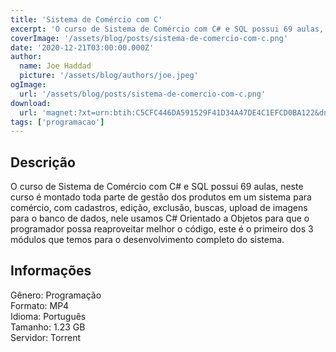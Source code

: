 ```yaml
---
title: 'Sistema de Comércio com C'
excerpt: 'O curso de Sistema de Comércio com C# e SQL possui 69 aulas, neste curso é montado toda parte de gestão dos produtos em um sistema para comércio, com cadastros, edição, exclusão, buscas, upload de imagens para o banco de dados, nele usamos C# Orientado a Objetos para que o programador poss'
coverImage: '/assets/blog/posts/sistema-de-comercio-com-c.png'
date: '2020-12-21T03:00:00.000Z'
author:
  name: Joe Haddad
  picture: '/assets/blog/authors/joe.jpeg'
ogImage:
  url: '/assets/blog/posts/sistema-de-comercio-com-c.png'
download:
  url: 'magnet:?xt=urn:btih:C5CFC446DA591529F41D34A47DE4C1EFCD0BA122&dn=Hugo%20Vasconcelo%20Sistema%20de%20Com%c3%a9rcio%20com%20C&tr=udp%3a%2f%2ftracker.openbittorrent.com%3a1337%2fannounce&tr=udp%3a%2f%2ftracker.opentrackr.org%3a1337%2fannounce'
tags: ['programacao']
---
```

<h2>Descrição</h2>
<p></p><p>O curso de Sistema de Comércio com C# e SQL possui 69 aulas, neste curso é montado toda parte de gestão dos produtos em um sistema para comércio, com cadastros, edição, exclusão, buscas, upload de imagens para o banco de dados, nele usamos C# Orientado a Objetos para que o programador possa reaproveitar melhor o código, este é o primeiro dos 3 módulos que temos para o desenvolvimento completo do sistema.</p><h2>Informações</h2><p>Gênero: Programação<br/>Formato: MP4<br/>Idioma: Português<br/>Tamanho: 1.23 GB<br/>Servidor: Torrent</p>